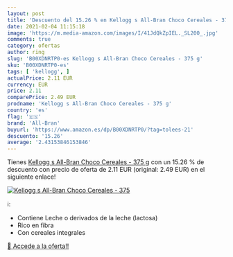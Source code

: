 ```yaml
---
layout: post
title: 'Descuento del 15.26 % en Kellogg s All-Bran Choco Cereales - 375 '
date: 2021-02-04 11:15:18
image: 'https://m.media-amazon.com/images/I/41JdQkZpIEL._SL200_.jpg'
comments: true
category: ofertas
author: ring
slug: 'B00XDNRTP0-es Kellogg s All-Bran Choco Cereales - 375 g'
sku: 'B00XDNRTP0-es'
tags: [ 'kellogg', ]
actualPrice: 2.11 EUR
currency: EUR
price: 2.11
comparePrice: 2.49 EUR
prodname: 'Kellogg s All-Bran Choco Cereales - 375 g'
country: 'es'
flag: '🇪🇸'
brand: 'All-Bran'
buyurl: 'https://www.amazon.es/dp/B00XDNRTP0/?tag=tolees-21'
descuento: '15.26'
average: '2.43153846153846'
---
```


Tienes [Kellogg s All-Bran Choco Cereales - 375 g](https://www.amazon.es/dp/B00XDNRTP0/?tag=tolees-21) con un 15.26 % de descuento con precio de oferta de 2.11 EUR (original: 2.49 EUR) en el siguiente enlace!

[![Kellogg s All-Bran Choco Cereales - 375 ](https://m.media-amazon.com/images/I/41JdQkZpIEL._SL200_.jpg)](https://www.amazon.es/dp/B00XDNRTP0/?tag=tolees-21)

ℹ️:

- Contiene Leche o derivados de la leche (lactosa)
- Rico en fibra
- Con cereales integrales

[🛒 Accede a la oferta!!](https://www.amazon.es/dp/B00XDNRTP0/?tag=tolees-21)
